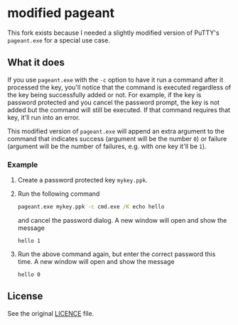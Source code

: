 # modified pageant

This fork exists because I needed a slightly modified version of PuTTY's `pageant.exe` for a special use case.

## What it does

If you use `pageant.exe` with the `-c` option to have it run a command after it processed the key, you'll notice that the command is executed regardless of the key being successfully added or not. For example, if the key is password protected and you cancel the password prompt, the key is not added but the command will still be executed. If that command requires that key, it'll run into an error.

This modified version of `pageant.exe` will append an extra argument to the command that indicates success (argument will be the number `0`) or failure (argument will be the number of failures, e.g. with one key it'll be `1`).

### Example

1. Create a password protected key `mykey.ppk`.

2. Run the following command

   ```bat
   pageant.exe mykey.ppk -c cmd.exe /K echo hello
   ```

   and cancel the password dialog. A new window will open and show the message

   ```text
   hello 1
   ```

3. Run the above command again, but enter the correct password this time. A new window will open and show the message

   ```text
   hello 0
   ```

## License

See the original [LICENCE](LICENCE) file.
